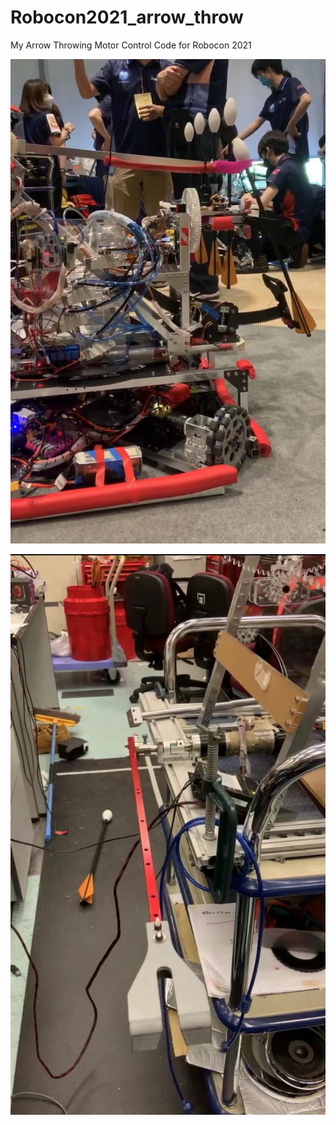 # Robocon2021_arrow_throw
My Arrow Throwing Motor Control Code for Robocon 2021

![image](https://github.com/DDQXZcp/Robocon2021_arrow_throw/blob/main/img/throw_arrow_competition.png)

![image](https://github.com/DDQXZcp/Robocon2021_arrow_throw/blob/main/img/throw_arrow_prototype.png)

